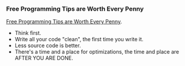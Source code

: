 ### Free Programming Tips are Worth Every Penny

[Free Programming Tips are Worth Every Penny](http://wilshipley.com/blog/2005/02/free-programming-tips-are-worth-every.html).

* Think first.
* Write all your code "clean", the first time you write it.
* Less source code is better.
* There's a time and a place for optimizations, the time and place are AFTER YOU ARE DONE.


<!-- METADATA: {"time": "2009-01-12 12:00:01", "title": "Free Programming Tips are Worth Every Penny"} -->
